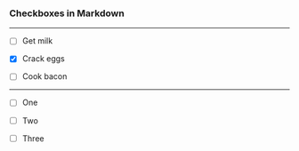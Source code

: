 ### Checkboxes in Markdown

---

* [ ] Get milk
* [x] Crack eggs
* [ ] Cook bacon


---

- [ ] One
- [ ] Two
- [ ] Three


